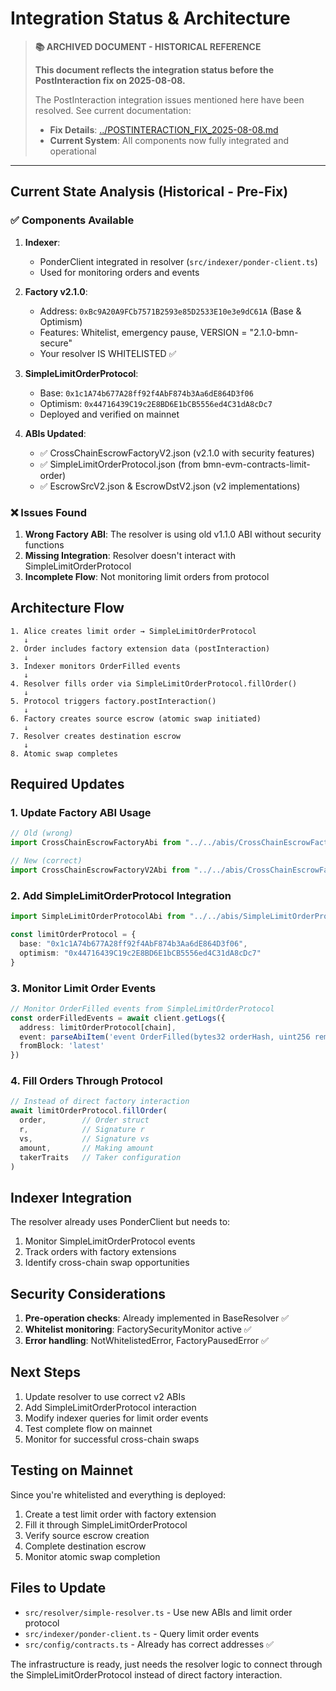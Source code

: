 # Integration Status & Architecture

> **📚 ARCHIVED DOCUMENT - HISTORICAL REFERENCE**
> 
> **This document reflects the integration status before the PostInteraction fix on 2025-08-08.**
> 
> The PostInteraction integration issues mentioned here have been resolved.
> See current documentation:
> - **Fix Details**: [../POSTINTERACTION_FIX_2025-08-08.md](../POSTINTERACTION_FIX_2025-08-08.md)
> - **Current System**: All components now fully integrated and operational

---

## Current State Analysis (Historical - Pre-Fix)

### ✅ Components Available

1. **Indexer**: 
   - PonderClient integrated in resolver (`src/indexer/ponder-client.ts`)
   - Used for monitoring orders and events

2. **Factory v2.1.0**:
   - Address: `0xBc9A20A9FCb7571B2593e85D2533E10e3e9dC61A` (Base & Optimism)
   - Features: Whitelist, emergency pause, VERSION = "2.1.0-bmn-secure"
   - Your resolver IS WHITELISTED ✅

3. **SimpleLimitOrderProtocol**:
   - Base: `0x1c1A74b677A28ff92f4AbF874b3Aa6dE864D3f06`
   - Optimism: `0x44716439C19c2E8BD6E1bCB5556ed4C31dA8cDc7`
   - Deployed and verified on mainnet

4. **ABIs Updated**:
   - ✅ CrossChainEscrowFactoryV2.json (v2.1.0 with security features)
   - ✅ SimpleLimitOrderProtocol.json (from bmn-evm-contracts-limit-order)
   - ✅ EscrowSrcV2.json & EscrowDstV2.json (v2 implementations)

### ❌ Issues Found

1. **Wrong Factory ABI**: The resolver is using old v1.1.0 ABI without security functions
2. **Missing Integration**: Resolver doesn't interact with SimpleLimitOrderProtocol
3. **Incomplete Flow**: Not monitoring limit orders from protocol

## Architecture Flow

```
1. Alice creates limit order → SimpleLimitOrderProtocol
   ↓
2. Order includes factory extension data (postInteraction)
   ↓
3. Indexer monitors OrderFilled events
   ↓
4. Resolver fills order via SimpleLimitOrderProtocol.fillOrder()
   ↓
5. Protocol triggers factory.postInteraction()
   ↓
6. Factory creates source escrow (atomic swap initiated)
   ↓
7. Resolver creates destination escrow
   ↓
8. Atomic swap completes
```

## Required Updates

### 1. Update Factory ABI Usage
```typescript
// Old (wrong)
import CrossChainEscrowFactoryAbi from "../../abis/CrossChainEscrowFactory.json"

// New (correct)
import CrossChainEscrowFactoryV2Abi from "../../abis/CrossChainEscrowFactoryV2.json"
```

### 2. Add SimpleLimitOrderProtocol Integration
```typescript
import SimpleLimitOrderProtocolAbi from "../../abis/SimpleLimitOrderProtocol.json"

const limitOrderProtocol = {
  base: "0x1c1A74b677A28ff92f4AbF874b3Aa6dE864D3f06",
  optimism: "0x44716439C19c2E8BD6E1bCB5556ed4C31dA8cDc7"
}
```

### 3. Monitor Limit Order Events
```typescript
// Monitor OrderFilled events from SimpleLimitOrderProtocol
const orderFilledEvents = await client.getLogs({
  address: limitOrderProtocol[chain],
  event: parseAbiItem('event OrderFilled(bytes32 orderHash, uint256 remainingAmount)'),
  fromBlock: 'latest'
})
```

### 4. Fill Orders Through Protocol
```typescript
// Instead of direct factory interaction
await limitOrderProtocol.fillOrder(
  order,        // Order struct
  r,            // Signature r
  vs,           // Signature vs
  amount,       // Making amount
  takerTraits   // Taker configuration
)
```

## Indexer Integration

The resolver already uses PonderClient but needs to:
1. Monitor SimpleLimitOrderProtocol events
2. Track orders with factory extensions
3. Identify cross-chain swap opportunities

## Security Considerations

1. **Pre-operation checks**: Already implemented in BaseResolver ✅
2. **Whitelist monitoring**: FactorySecurityMonitor active ✅
3. **Error handling**: NotWhitelistedError, FactoryPausedError ✅

## Next Steps

1. Update resolver to use correct v2 ABIs
2. Add SimpleLimitOrderProtocol interaction
3. Modify indexer queries for limit order events
4. Test complete flow on mainnet
5. Monitor for successful cross-chain swaps

## Testing on Mainnet

Since you're whitelisted and everything is deployed:
1. Create a test limit order with factory extension
2. Fill it through SimpleLimitOrderProtocol
3. Verify source escrow creation
4. Complete destination escrow
5. Monitor atomic swap completion

## Files to Update

- `src/resolver/simple-resolver.ts` - Use new ABIs and limit order protocol
- `src/indexer/ponder-client.ts` - Query limit order events
- `src/config/contracts.ts` - Already has correct addresses ✅

The infrastructure is ready, just needs the resolver logic to connect through the SimpleLimitOrderProtocol instead of direct factory interaction.